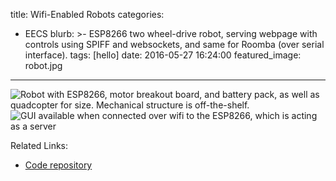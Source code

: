 title: Wifi-Enabled Robots
categories:
  - EECS 
blurb: >-
  ESP8266 two wheel-drive robot, serving webpage with controls using SPIFF and
  websockets, and same for Roomba (over serial interface).
tags: [hello]
date: 2016-05-27 16:24:00
featured_image: robot.jpg
---

![Robot with ESP8266, motor breakout board, and battery pack, as well as quadcopter for size. Mechanical structure is off-the-shelf.](robot.jpg) 
![GUI available when connected over wifi to the ESP8266, which is acting as a server](gui.png)

Related Links:
- [Code repository](https://github.com/nouyang/robot_esp8266-12E)
